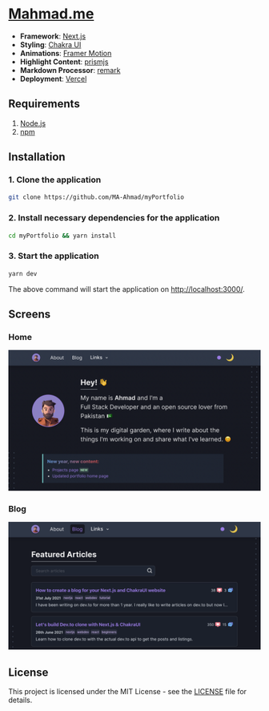 # [Mahmad.me](https://mahmad.me)

- **Framework**: [Next.js](https://nextjs.org/)
- **Styling**: [Chakra UI](https://chakra-ui.com/)
- **Animations**: [Framer Motion](https://www.framer.com/motion/)
- **Highlight Content**: [prismjs](https://prismjs.com/)
- **Markdown Processor**: [remark](https://remark.js.org/)
- **Deployment**: [Vercel](https://vercel.com)

## Requirements

1. [Node.js](https://nodejs.org/)
2. [npm](https://www.npmjs.com/)

## Installation

### 1. **Clone the application**

```sh
git clone https://github.com/MA-Ahmad/myPortfolio
```

### 2. **Install necessary dependencies for the application**

```sh
cd myPortfolio && yarn install
```

### 3. **Start the application**

```sh
yarn dev
```

The above command will start the application on [http://localhost:3000/](http://localhost:3000).


## Screens
### Home 
![Home Screen](/public/assets/images/screens/home_page.png)
### Blog
![Skills Screen](/public/assets/images/screens/blog_page.png)

## License

This project is licensed under the MIT License - see the [LICENSE](LICENSE) file for details.
